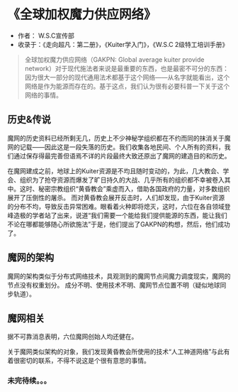 # 《全球加权魔力供应网络》

- 作者： W.S.C宣传部
- 收录于：《走向超凡：第二册》，《Kuiter学入门》，《W.S.C 2级特工培训手册》

> 全球加权魔力供应网络（GAKPN: Global average kuiter provide network）对于现代施法者来说是最重要的东西，也是最密不可分的东西：因为很大一部分的现代通用法术都基于这个网络——从名字就能看出，这个网络是作为能源而存在的。基于这点，我们认为很有必要科普一下关于这个网络的事情。

## 历史&传说

魔网的历史资料已经所剩无几，历史上不少神秘学组织都在不约而同的抹消关于魔网的记载——因此这是一段失落的历史。我们收集各地民间、个人所有的资料，我们通过保存得最完善但语焉不详的片段最终大致还原出了魔网的建造目的和历史。

在魔网建成之前，地球上的Kuiter资源是不均且随时变动的，为此，几大教会、学会、组织为了抢夺资源而爆发了旷日持久的大战、几乎所有的组织都不幸被卷入其中。这时、秘密宗教组织“黄昏教会”乘虚而入，借助各国政府的力量，对多数组织展开了压倒性的屠杀。
而对黄昏教会展开反击时，人们却发现，由于Kuiter资源的分布不均，导致反击异常困难。眼看着火种即将熄灭，这时，六位在各自领域登峰造极的学者站了出来，说道“我们需要一个能给我们提供能源的东西，能让我们不论在哪都能够随心所欲施法”于是，他们提出了GAKPN的构想，然后，他们成功了。

## 魔网的架构

魔网的架构类似于分布式网络技术，具观测到的魔网节点间魔力调度现实，魔网的节点没有权重划分。
成分不明、使用技术不明、魔网节点位置不明（疑似地球同步轨道）。

## 魔网相关

据不可靠消息表明，六位魔网创始人均还健在。

关于魔网类似架构的对象，我们发现黄昏教会所使用的技术“人工神道网络”与此有着很密切的联系，不得不说这是个很有意思的事情。

### 未完待续。。。